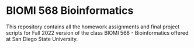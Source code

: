 # BIOMI 568 Bioinformatics

This repository contains all the homework assignments and final project scripts for Fall 2022 version of the class BIOMI 568 - Bioinformatics offered at San Diego State University.
